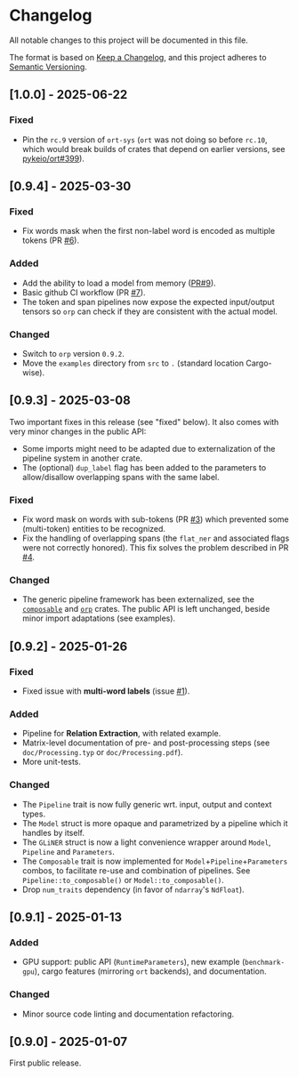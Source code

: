 # Changelog

All notable changes to this project will be documented in this file.

The format is based on [Keep a Changelog](https://keepachangelog.com/en/1.1.0/), and this project adheres to [Semantic Versioning](https://semver.org/spec/v2.0.0.html).


## [1.0.0] - 2025-06-22

### Fixed 

- Pin the `rc.9` version of `ort-sys` (`ort` was not doing so before `rc.10`, which would break builds of crates that depend on earlier versions, see [pykeio/ort#399](https://github.com/pykeio/ort/issues/399)).


## [0.9.4] - 2025-03-30

### Fixed

- Fix words mask when the first non-label word is encoded as multiple tokens (PR [#6](https://github.com/fbilhaut/gline-rs/pull/6)).

### Added

- Add the ability to load a model from memory ([PR#9](https://github.com/fbilhaut/gline-rs/pull/9)).
- Basic github CI workflow (PR [#7](https://github.com/fbilhaut/gline-rs/pull/7)).
- The token and span pipelines now expose the expected input/output tensors so `orp` can check if they are consistent with the actual model.

### Changed

- Switch to `orp` version `0.9.2`.
- Move the `examples` directory from `src` to `.` (standard location Cargo-wise).


## [0.9.3] - 2025-03-08

Two important fixes in this release (see "fixed" below). It also comes with very minor changes in the public API:
* Some imports might need to be adapted due to externalization of the pipeline system in another crate.
* The (optional) `dup_label` flag has been added to the parameters to allow/disallow overlapping spans with the same label.

### Fixed

- Fix word mask on words with sub-tokens (PR [#3](https://github.com/fbilhaut/gline-rs/pull/3)) which prevented some (multi-token) entities to be recognized.
- Fix the handling of overlapping spans (the `flat_ner` and associated flags were not correctly honored). This fix solves the problem described in PR [#4](https://github.com/fbilhaut/gline-rs/pull/4).

### Changed

- The generic pipeline framework has been externalized, see the [`composable`](https://github.com/fbilhaut/composable) and [`orp`](https://github.com/fbilhaut/orp) crates. The public API is left unchanged, beside minor import adaptations (see examples).


## [0.9.2] - 2025-01-26

### Fixed

- Fixed issue with **multi-word labels** (issue [#1](https://github.com/fbilhaut/gline-rs/issues/1)).

### Added

- Pipeline for **Relation Extraction**, with related example.
- Matrix-level documentation of pre- and post-processing steps (see `doc/Processing.typ` or `doc/Processing.pdf`).
- More unit-tests.

### Changed

- The `Pipeline` trait is now fully generic wrt. input, output and context types.
- The `Model` struct is more opaque and parametrized by a pipeline which it handles by itself.
- The `GLiNER` struct is now a light convenience wrapper around `Model`, `Pipeline` and `Parameters`.
- The `Composable` trait is now implemented for `Model`+`Pipeline`+`Parameters` combos, to facilitate re-use and combination of pipelines. See `Pipeline::to_composable()` or `Model::to_composable()`.
- Drop `num_traits` dependency (in favor of `ndarray`'s `NdFloat`).


## [0.9.1] - 2025-01-13

### Added

- GPU support: public API (`RuntimeParameters`), new example (`benchmark-gpu`), cargo features (mirroring `ort` backends), and documentation.

### Changed

- Minor source code linting and documentation refactoring.


## [0.9.0] - 2025-01-07

First public release.